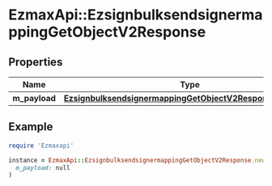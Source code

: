 # EzmaxApi::EzsignbulksendsignermappingGetObjectV2Response

## Properties

| Name | Type | Description | Notes |
| ---- | ---- | ----------- | ----- |
| **m_payload** | [**EzsignbulksendsignermappingGetObjectV2ResponseMPayload**](EzsignbulksendsignermappingGetObjectV2ResponseMPayload.md) |  |  |

## Example

```ruby
require 'Ezmaxapi'

instance = EzmaxApi::EzsignbulksendsignermappingGetObjectV2Response.new(
  m_payload: null
)
```

